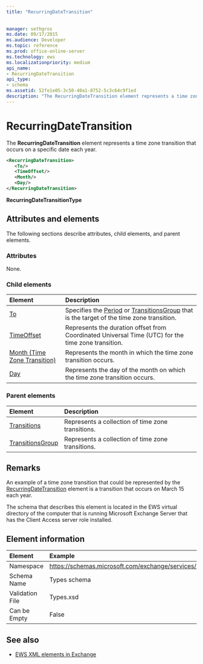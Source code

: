 ```yaml
---
title: "RecurringDateTransition"
 
 
manager: sethgros
ms.date: 09/17/2015
ms.audience: Developer
ms.topic: reference
ms.prod: office-online-server
ms.technology: ews
ms.localizationpriority: medium
api_name:
- RecurringDateTransition
api_type:
- schema
ms.assetid: 52fe1e05-3c50-40a1-8752-5c3c64c9f1ed
description: "The RecurringDateTransition element represents a time zone transition that occurs on a specific date each year."
---
```


# RecurringDateTransition

The **RecurringDateTransition** element represents a time zone transition that occurs on a specific date each year. 
  
```xml
<RecurringDateTransition>
   <To/>
   <TimeOffset/>
   <Month/>
   <Day/>
</RecurringDateTransition>
```

 **RecurringDateTransitionType**
## Attributes and elements

The following sections describe attributes, child elements, and parent elements.
  
### Attributes

None.
  
### Child elements

|**Element**|**Description**|
|:-----|:-----|
|[To](to.md) <br/> |Specifies the [Period](period.md) or [TransitionsGroup](transitionsgroup.md) that is the target of the time zone transition.  <br/> |
|[TimeOffset](timeoffset.md) <br/> |Represents the duration offset from Coordinated Universal Time (UTC) for the time zone transition.  <br/> |
|[Month (Time Zone Transition)](month-time-zone-transition.md) <br/> |Represents the month in which the time zone transition occurs.  <br/> |
|[Day](day.md) <br/> |Represents the day of the month on which the time zone transition occurs.  <br/> |
   
### Parent elements

|**Element**|**Description**|
|:-----|:-----|
|[Transitions](transitions.md) <br/> |Represents a collection of time zone transitions.  <br/> |
|[TransitionsGroup](transitionsgroup.md) <br/> |Represents a collection of time zone transitions.  <br/> |
   
## Remarks

An example of a time zone transition that could be represented by the [RecurringDateTransition](recurringdatetransition.md) element is a transition that occurs on March 15 each year. 
  
The schema that describes this element is located in the EWS virtual directory of the computer that is running Microsoft Exchange Server that has the Client Access server role installed.
  
## Element information

| Element | Example |
|:-----|:-----|
|Namespace  <br/> |https://schemas.microsoft.com/exchange/services/2006/types  <br/> |
|Schema Name  <br/> |Types schema  <br/> |
|Validation File  <br/> |Types.xsd  <br/> |
|Can be Empty  <br/> |False  <br/> |
   
## See also



- [EWS XML elements in Exchange](ews-xml-elements-in-exchange.md)

